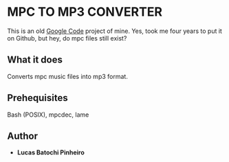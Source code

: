 # MPC TO MP3 CONVERTER

This is an old [Google Code](https://code.google.com/archive/p/mpc2mp3/) project of mine.
Yes, took me four years to put it on Github, but hey, do mpc files still exist?

## What it does

Converts mpc music files into mp3 format.

## Prehequisites

Bash (POSIX), mpcdec, lame

## Author

* **Lucas Batochi Pinheiro**